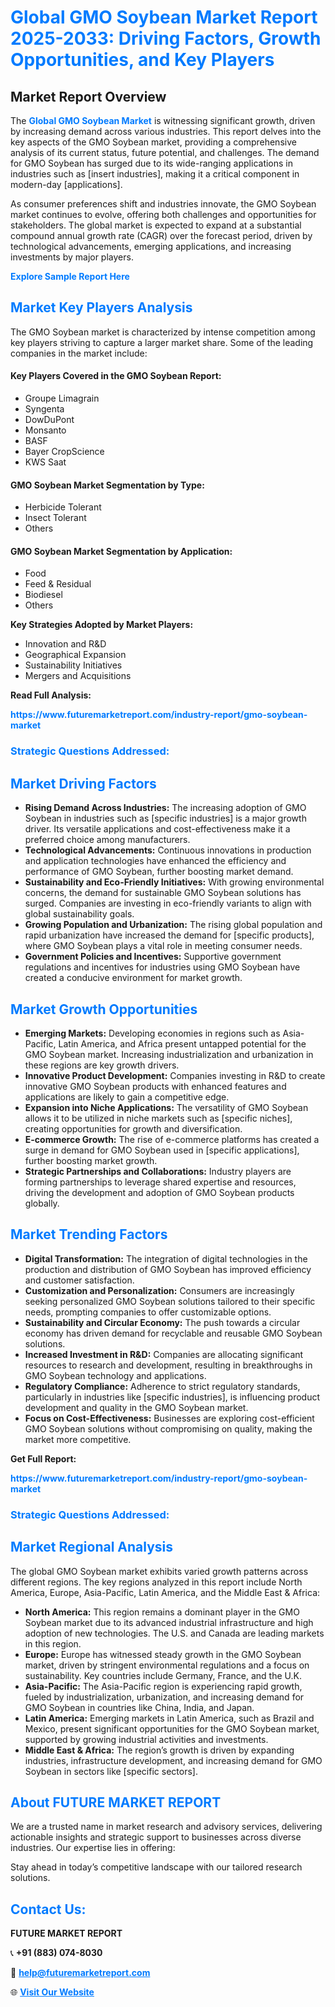 <h1 style="color: #007BFF;">Global GMO Soybean Market Report 2025-2033: Driving Factors, Growth Opportunities, and Key Players</h1>

<section id="overview">
<h2>Market Report Overview</h2>
<p>The <a href="https://www.futuremarketreport.com/industry-report/gmo-soybean-market" style="color: #007BFF; text-decoration: none;"><strong>Global GMO Soybean Market</strong></a> is witnessing significant growth, driven by increasing demand across various industries. This report delves into the key aspects of the GMO Soybean market, providing a comprehensive analysis of its current status, future potential, and challenges. The demand for GMO Soybean has surged due to its wide-ranging applications in industries such as [insert industries], making it a critical component in modern-day [applications].</p>
<p>As consumer preferences shift and industries innovate, the GMO Soybean market continues to evolve, offering both challenges and opportunities for stakeholders. The global market is expected to expand at a substantial compound annual growth rate (CAGR) over the forecast period, driven by technological advancements, emerging applications, and increasing investments by major players.</p>
</section>

<section id="overview">
<p><a href="https://www.futuremarketreport.com/request-sample/reportId=61820" style="color: #007BFF; text-decoration: none;"><strong>Explore Sample Report Here</strong></a></p>
</section>

<section id="key-players">
<h2 style="color: #007BFF;">Market Key Players Analysis</h2>
<p>The GMO Soybean market is characterized by intense competition among key players striving to capture a larger market share. Some of the leading companies in the market include:</p>
<h4>Key Players Covered in the GMO Soybean Report:</h4>
<ul><li>Groupe Limagrain</li><li>Syngenta</li><li>DowDuPont</li><li>Monsanto</li><li>BASF</li><li>Bayer CropScience</li><li>KWS Saat</li></ul>
<h4>GMO Soybean Market Segmentation by Type:</h4>
<ul><li>Herbicide Tolerant</li><li>Insect Tolerant</li><li>Others</li></ul>

<h4>GMO Soybean Market Segmentation by Application:</h4>
<ul><li>Food</li><li>Feed &amp; Residual</li><li>Biodiesel</li><li>Others</li></ul>
<p><strong>Key Strategies Adopted by Market Players:</strong></p>
<ul>
<li>Innovation and R&D</li>
<li>Geographical Expansion</li>
<li>Sustainability Initiatives</li>
<li>Mergers and Acquisitions</li>
</ul>
</section>

<section>
<p><strong>Read Full Analysis: </strong></p><a href="https://www.futuremarketreport.com/industry-report/gmo-soybean-market" style="color: #007BFF; text-decoration: none;"><strong>https://www.futuremarketreport.com/industry-report/gmo-soybean-market</strong></a>
<h3 style="color: #007BFF;">Strategic Questions Addressed:</h3>
</section>

<section id="driving-factors">
<h2 style="color: #007BFF;">Market Driving Factors</h2>
<ul>
<li><strong>Rising Demand Across Industries:</strong> The increasing adoption of GMO Soybean in industries such as [specific industries] is a major growth driver. Its versatile applications and cost-effectiveness make it a preferred choice among manufacturers.</li>
<li><strong>Technological Advancements:</strong> Continuous innovations in production and application technologies have enhanced the efficiency and performance of GMO Soybean, further boosting market demand.</li>
<li><strong>Sustainability and Eco-Friendly Initiatives:</strong> With growing environmental concerns, the demand for sustainable GMO Soybean solutions has surged. Companies are investing in eco-friendly variants to align with global sustainability goals.</li>
<li><strong>Growing Population and Urbanization:</strong> The rising global population and rapid urbanization have increased the demand for [specific products], where GMO Soybean plays a vital role in meeting consumer needs.</li>
<li><strong>Government Policies and Incentives:</strong> Supportive government regulations and incentives for industries using GMO Soybean have created a conducive environment for market growth.</li>
</ul>
</section>

<section id="growth-opportunities">
<h2 style="color: #007BFF;">Market Growth Opportunities</h2>
<ul>
<li><strong>Emerging Markets:</strong> Developing economies in regions such as Asia-Pacific, Latin America, and Africa present untapped potential for the GMO Soybean market. Increasing industrialization and urbanization in these regions are key growth drivers.</li>
<li><strong>Innovative Product Development:</strong> Companies investing in R&D to create innovative GMO Soybean products with enhanced features and applications are likely to gain a competitive edge.</li>
<li><strong>Expansion into Niche Applications:</strong> The versatility of GMO Soybean allows it to be utilized in niche markets such as [specific niches], creating opportunities for growth and diversification.</li>
<li><strong>E-commerce Growth:</strong> The rise of e-commerce platforms has created a surge in demand for GMO Soybean used in [specific applications], further boosting market growth.</li>
<li><strong>Strategic Partnerships and Collaborations:</strong> Industry players are forming partnerships to leverage shared expertise and resources, driving the development and adoption of GMO Soybean products globally.</li>
</ul>
</section>

<section id="trending-factors">
<h2 style="color: #007BFF;">Market Trending Factors</h2>
<ul>
<li><strong>Digital Transformation:</strong> The integration of digital technologies in the production and distribution of GMO Soybean has improved efficiency and customer satisfaction.</li>
<li><strong>Customization and Personalization:</strong> Consumers are increasingly seeking personalized GMO Soybean solutions tailored to their specific needs, prompting companies to offer customizable options.</li>
<li><strong>Sustainability and Circular Economy:</strong> The push towards a circular economy has driven demand for recyclable and reusable GMO Soybean solutions.</li>
<li><strong>Increased Investment in R&D:</strong> Companies are allocating significant resources to research and development, resulting in breakthroughs in GMO Soybean technology and applications.</li>
<li><strong>Regulatory Compliance:</strong> Adherence to strict regulatory standards, particularly in industries like [specific industries], is influencing product development and quality in the GMO Soybean market.</li>
<li><strong>Focus on Cost-Effectiveness:</strong> Businesses are exploring cost-efficient GMO Soybean solutions without compromising on quality, making the market more competitive.</li>
</ul>
</section>

<section>
<p><strong>Get Full Report: </strong></p><a href="https://www.futuremarketreport.com/industry-report/gmo-soybean-market" style="color: #007BFF; text-decoration: none;"><strong>https://www.futuremarketreport.com/industry-report/gmo-soybean-market</strong></a>
<h3 style="color: #007BFF;">Strategic Questions Addressed:</h3>
</section>


<section id="regional-analysis">
<h2 style="color: #007BFF;">Market Regional Analysis</h2>
<p>The global GMO Soybean market exhibits varied growth patterns across different regions. The key regions analyzed in this report include North America, Europe, Asia-Pacific, Latin America, and the Middle East & Africa:</p>
<ul>
<li><strong>North America:</strong> This region remains a dominant player in the GMO Soybean market due to its advanced industrial infrastructure and high adoption of new technologies. The U.S. and Canada are leading markets in this region.</li>
<li><strong>Europe:</strong> Europe has witnessed steady growth in the GMO Soybean market, driven by stringent environmental regulations and a focus on sustainability. Key countries include Germany, France, and the U.K.</li>
<li><strong>Asia-Pacific:</strong> The Asia-Pacific region is experiencing rapid growth, fueled by industrialization, urbanization, and increasing demand for GMO Soybean in countries like China, India, and Japan.</li>
<li><strong>Latin America:</strong> Emerging markets in Latin America, such as Brazil and Mexico, present significant opportunities for the GMO Soybean market, supported by growing industrial activities and investments.</li>
<li><strong>Middle East & Africa:</strong> The region’s growth is driven by expanding industries, infrastructure development, and increasing demand for GMO Soybean in sectors like [specific sectors].</li>
</ul>
</section>

<footer>
<h2 style="color: #007BFF;">About FUTURE MARKET REPORT</h2>
<p>We are a trusted name in market research and advisory services, delivering actionable insights and strategic support to businesses across diverse industries. Our expertise lies in offering:</p>

<p>Stay ahead in today’s competitive landscape with our tailored research solutions.</p>

<h2 style="color: #007BFF;">Contact Us:</h2>
<p><strong>FUTURE MARKET REPORT</strong></p>
<p>📞 <strong>+91 (883) 074-8030</strong></p>
<p>📧 <strong><a href="mailto:help@futuremarketreport.com" style="color: #007BFF;">help@futuremarketreport.com</a></strong></p>
<p>🌐 <strong><a href="https://www.futuremarketreport.com/" style="color: #007BFF;">Visit Our Website</a></strong></p>
</footer>